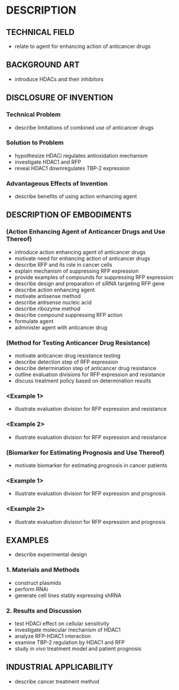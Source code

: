 # DESCRIPTION

## TECHNICAL FIELD

- relate to agent for enhancing action of anticancer drugs

## BACKGROUND ART

- introduce HDACs and their inhibitors

## DISCLOSURE OF INVENTION

### Technical Problem

- describe limitations of combined use of anticancer drugs

### Solution to Problem

- hypothesize HDACi regulates antioxidation mechanism
- investigate HDAC1 and RFP
- reveal HDAC1 downregulates TBP-2 expression

### Advantageous Effects of Invention

- describe benefits of using action enhancing agent

## DESCRIPTION OF EMBODIMENTS

### (Action Enhancing Agent of Anticancer Drugs and Use Thereof)

- introduce action enhancing agent of anticancer drugs
- motivate need for enhancing action of anticancer drugs
- describe RFP and its role in cancer cells
- explain mechanism of suppressing RFP expression
- provide examples of compounds for suppressing RFP expression
- describe design and preparation of siRNA targeting RFP gene
- describe action enhancing agent
- motivate antisense method
- describe antisense nucleic acid
- describe ribozyme method
- describe compound suppressing RFP action
- formulate agent
- administer agent with anticancer drug

### (Method for Testing Anticancer Drug Resistance)

- motivate anticancer drug resistance testing
- describe detection step of RFP expression
- describe determination step of anticancer drug resistance
- outline evaluation divisions for RFP expression and resistance
- discuss treatment policy based on determination results

### <Example 1>

- illustrate evaluation division for RFP expression and resistance

### <Example 2>

- illustrate evaluation division for RFP expression and resistance

### (Biomarker for Estimating Prognosis and Use Thereof)

- motivate biomarker for estimating prognosis in cancer patients

### <Example 1>

- illustrate evaluation division for RFP expression and prognosis

### <Example 2>

- illustrate evaluation division for RFP expression and prognosis

## EXAMPLES

- describe experimental design

### 1. Materials and Methods

- construct plasmids
- perform RNAi
- generate cell lines stably expressing shRNA

### 2. Results and Discussion

- test HDACi effect on cellular sensitivity
- investigate molecular mechanism of HDAC1
- analyze RFP-HDAC1 interaction
- examine TBP-2 regulation by HDAC1 and RFP
- study in vivo treatment model and patient prognosis

## INDUSTRIAL APPLICABILITY

- describe cancer treatment method

